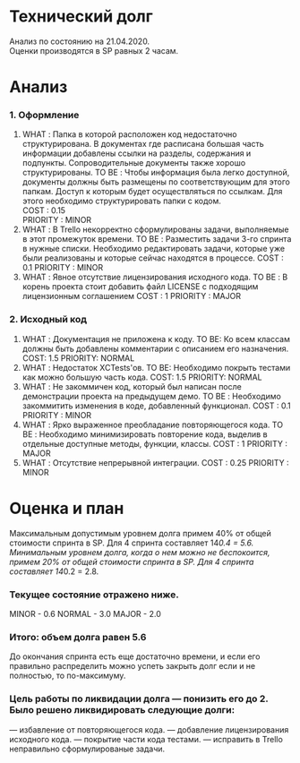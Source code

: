 # Технический долг
  Анализ по состоянию на 21.04.2020.  
  Оценки производятся в SP равных 2 часам.  
# Анализ
### 1.	Оформление
1. WHAT : Папка в которой расположен код недостаточно структурирована. В документах где расписана большая часть информации  добавлены ссылки на  разделы, содержания и подпункты. Сопроводительные документы также хорошо структурированы.
TO BE : Чтобы информация была легко доступной, документы должны быть размещены по соответствующим для этого папкам. Доступ к которым будет осуществляться по ссылкам. Для этого необходимо структурировать папки с кодом.  
COST : 0.15  
PRIORITY : MINOR  
2. WHAT : В Trello некорректно сформулированы задачи, выполняемые в этот промежуток времени.
TO BE : Разместить задачи 3-го спринта в нужные списки. Необходимо редактировать задачи, которые уже были реализованы и которые сейчас находятся в процессе.
COST : 0.1
PRIORITY : MINOR
3. WHAT : Явное отсутствие лицензирования исходного кода.
TO BE : В корень проекта стоит добавить файл LICENSE с подходящим лицензионным соглашением
COST : 1
PRIORITY : MAJOR
### 2.	Исходный код
1. WHAT : Документация не приложена к коду.
TO BE: Ко всем классам должны быть добавлены комментарии с описанием его назначения.
COST: 1.5
PRIORITY: NORMAL
2. WHAT : Недостаток XCTests'ов.
TO BE: Необходимо покрыть тестами как можно большую часть кода.
COST: 1.5
PRIORITY: NORMAL
3. WHAT : Не закоммичен код, который был написан после демонстрации проекта на предыдущем демо.
TO BE : Необходимо закоммитить изменения в коде, добавленный функционал.
COST : 0.1
PRIORITY : MINOR
4. WHAT : Ярко выраженное преобладание повторяющегося кода.
TO BE : Необходимо минимизировать повторение кода, выделив в отдельные доступные методы, функции, классы.
COST : 1
PRIORITY : MAJOR
5. WHAT : Отсутствие непрерывной интеграции.
COST : 0.25
PRIORITY : MINOR
# Оценка и план
Максимальным допустимым уровнем долга примем 40% от общей стоимости спринта в SP. Для 4 спринта составляет 14*0.4 = 5.6.
Минимальным уровнем долга, когда о нем можно не беспокоится, примем 20% от общей стоимости спринта в SP. Для 4 спринта составляет 14*0.2 = 2.8.
### Текущее состояние отражено ниже.
MINOR - 0.6
NORMAL - 3.0
MAJOR - 2.0
### Итого: объем долга равен 5.6
До окончания спринта есть еще достаточно времени, и если его правильно распределить можно успеть закрыть долг если и не полностью, то по-максимуму. 
### Цель работы по ликвидации долга — понизить его до 2. Было решено ликвидировать следующие долги:
— избавление от повторяющегося кода.
— добавление лицензирования исходного кода.
— покрытие части кода тестами.
— исправить в Trello неправильно сформулированые задачи.
